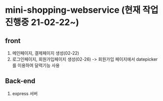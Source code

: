 # mini-shopping-webservice (현재 작업 진행중 21-02-22~)

## front
1. 메인페이지, 결제페이지 생성(02-22) 
2. 로그인페이지, 회원가입페이지 생성(02-26)
-> 회원가입 페이지에서 datepicker를 이용하여 달력기능 사용

## Back-end
1. express 서버 
